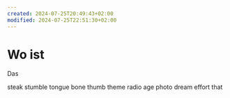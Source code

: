```yaml
---
created: 2024-07-25T20:49:43+02:00
modified: 2024-07-25T22:51:30+02:00
---
```


# Wo ist

Das

steak stumble tongue bone thumb theme radio age photo dream effort that
